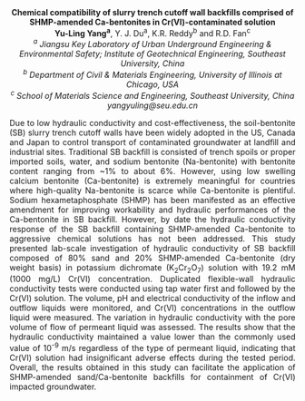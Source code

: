 <center><strong>Chemical compatibility of slurry trench cutoff wall backfills
comprised of SHMP-amended Ca-bentonites in Cr(VI)-contaminated
solution</strong>

<center><strong>Yu-Ling Yang<sup>a</sup></strong>, Y. J. Du<sup>a</sup>, K.R. Reddy<sup>b</sup> and R.D. Fan<sup>c</sup>

<center><i><sup>a</sup> Jiangsu Key Laboratory of Urban Underground Engineering &
Environmental Safety; Institute of Geotechnical Engineering, Southeast
University, China</i>

<center><i><sup>b</sup> Department of Civil & Materials Engineering, University of Illinois
at Chicago, USA</i>

<center><i><sup>c</sup> School of Materials Science and Engineering, Southeast University,
China</i>

<center><i>yangyuling@seu.edu.cn</i>

<p style=text-align:justify>Due to low hydraulic conductivity and cost-effectiveness, the
soil-bentonite (SB) slurry trench cutoff walls have been widely adopted
in the US, Canada and Japan to control transport of contaminated
groundwater at landfill and industrial sites. Traditional SB backfill is
consisted of trench spoils or proper imported soils, water, and sodium
bentonite (Na-bentonite) with bentonite content ranging from ~1% to
about 6%. However, using low swelling calcium bentonite (Ca-bentonite)
is extremely meaningful for countries where high-quality Na-bentonite is
scarce while Ca-bentonite is plentiful. Sodium hexametaphosphate (SHMP)
has been manifested as an effective amendment for improving workability
and hydraulic performances of the Ca-bentonite in SB backfill. However,
by date the hydraulic conductivity response of the SB backfill
containing SHMP-amended Ca-bentonite to aggressive chemical solutions
has not been addressed. This study presented lab-scale investigation of
hydraulic conductivity of SB backfill composed of 80% sand and 20%
SHMP-amended Ca-bentonite (dry weight basis) in potassium dichromate
(K<sub>2</sub>Cr<sub>2</sub>O<sub>7</sub>) solution with 19.2 mM (1000 mg/L) Cr(VI) concentration.
Duplicated flexible-wall hydraulic conductivity tests were conducted
using tap water first and followed by the Cr(VI) solution. The volume,
pH and electrical conductivity of the inflow and outflow liquids were
monitored, and Cr(VI) concentrations in the outflow liquid were
measured. The variation in hydraulic conductivity with the pore volume
of flow of permeant liquid was assessed. The results show that the
hydraulic conductivity maintained a value lower than the commonly used
value of 10<sup>-9</sup> m/s regardless of the type of permeant liquid,
indicating that Cr(VI) solution had insignificant adverse effects during
the tested period. Overall, the results obtained in this study can
facilitate the application of SHMP-amended sand/Ca-bentonite backfills
for containment of Cr(VI) impacted groundwater.
